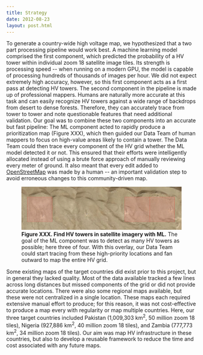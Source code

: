```yaml
---
title: Strategy
date: 2012-08-23
layout: post.html
---
```


To generate a country-wide high voltage map, we hypothesized that a two part processing pipeline would work best. A machine learning model comprised the first component, which predicted the probability of a HV tower within individual zoom 18 satellite image tiles. Its strength is processing speed -- when running on a modern GPU, the model is capable of processing hundreds of thousands of images per hour. We did not expect extremely high accuracy, however, so this first component acts as a first pass at detecting HV towers. The second component in the pipeline is made up of professional mappers. Humans are naturally more accurate at this task and can easily recognize HV towers against a wide range of backdrops from desert to dense forests. Therefore, they can accurately trace from tower to tower and note questionable features that need additional validation. Our goal was to combine these two components into an accurate but fast pipeline: The ML component acted to rapidly produce a prioritization map (Figure XXX), which then guided our Data Team of human mappers to focus on high-value areas likely to contain a tower. The Data Team could then trace every component of the HV grid whether the ML model detected it or not. This ensured that their efforts were intelligently allocated instead of using a brute force approach of manually reviewing every meter of ground. It also meant that every edit added to [OpenStreetMap](https://www.openstreetmap.org/) was made by a human -- an important validation step to avoid  erroneous changes to this community-driven map.

<figure class="align-center">
  <img src="/assets/graphics/content/pred_overlay_1.png" alt="Examples of detected HV towers." />
  <figcaption><b>Figure XXX. Find HV towers in satellite imagery with ML.</b> The goal of the ML component was to detect as many HV towers as possible; here three of four. With this overlay, our Data Team could start tracing from these high-priority locations and fan outward to map the entire HV grid.</figcaption>
</figure>

Some existing maps of the target countries did exist prior to this project, but in general they lacked quality. Most of the data available tracked a few lines across long distances but missed components of the grid or did not provide accurate locations. There were also some regional maps available, but these were not centralized in a single location. These maps each required extensive manual effort to produce; for this reason, it was not cost-effective to produce a map every with regularity or map multiple countries. Here, our three target countries included Pakistan (1,009,303 km<sup>2</sup>, 50 million zoom 18 tiles), Nigeria (927,886 km<sup>2</sup>, 40 million zoom 18 tiles), and Zambia (777,773 km<sup>2</sup>, 34 million zoom 18 tiles). Our aim was map HV infrastructure in these countries, but also to develop a reusable framework to reduce the time and cost associated with any future maps.